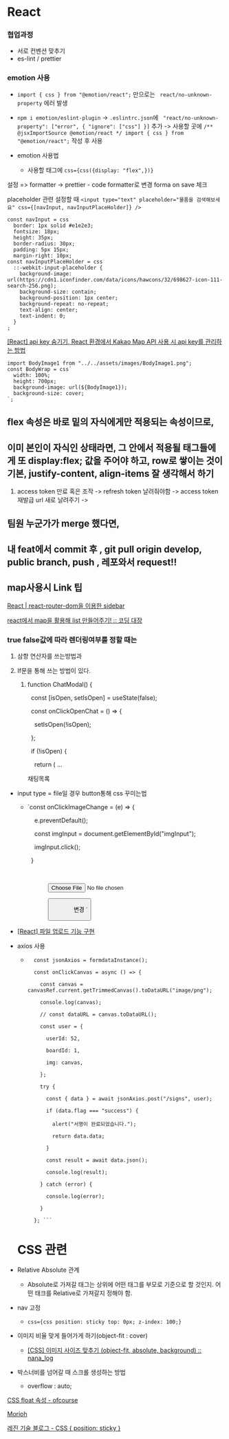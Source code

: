 # React

### 협업과정

- 서로 컨벤션 맞추기
- es-lint / prettier

### emotion 사용

- `import { css } from "@emotion/react";` 만으로는 ` react/no-unknown-property` 에러 발생

- `npm i emotion/eslint-plugin` -> `.eslintrc.json`에 ` "react/no-unknown-property": ["error", { "ignore": ["css"] }]` 추가 -> 사용할 곳에 ``` /** @jsxImportSource @emotion/react */ import { css } from "@emotion/react"; ``` 작성 후 사용

- emotion 사용법
  
  - 사용할 태그에 `css={css({display: "flex",})} `

설정 => formatter -> prettier - code formatter로 변경
forma on save 체크

placeholder 관련 설정할 때 `<input type="text" placeholder="물품을 검색해보세요" css={[navInput, navInputPlaceHolder]} />`

```
const navInput = css
  border: 1px solid #e1e2e3;
  fontsize: 18px;
  height: 35px;
  border-radius: 30px;
  padding: 5px 15px;
  margin-right: 10px;
const navInputPlaceHolder = css
  ::-webkit-input-placeholder {
    background-image: url(https://cdn1.iconfinder.com/data/icons/hawcons/32/698627-icon-111-search-256.png);
    background-size: contain;
    background-position: 1px center;
    background-repeat: no-repeat;
    text-align: center;
    text-indent: 0;
  }
;
```

[[React] api key 숨기기, React 환경에서 Kakao Map API 사용 시 api key를 관리하는 방법](https://yam-cha.tistory.com/174)

```const
import BodyImage1 from "../../assets/images/BodyImage1.png";
const BodyWrap = css`
  width: 100%;
  height: 700px;
  background-image: url(${BodyImage1});
  background-size: cover;
`;
```

## flex 속성은 바로 밑의 자식에게만 적용되는 속성이므로,

## 이미 본인이 자식인 상태라면, 그 안에서 적용될 태그들에게 또 display:flex; 값을 주어야 하고, row로 쌓이는 것이 기본, justify-content, align-items 잘 생각해서 하기

1. access token 만료 혹은 조작 -> refresh token 날려줘야함 -> access token 재발급 url 새로 날려주기 ->

## 팀원 누군가가 merge 했다면,

## 내 feat에서 commit 후 , git pull origin develop, public branch, push , 레포와서 request!!

## map사용시 Link 팁

[React | react-router-dom을 이용한 sidebar](https://gaemi606.tistory.com/entry/React-react-router-dom%EC%9D%84-%EC%9D%B4%EC%9A%A9%ED%95%9C-sidebar)

[react에서 map을 활용해 list 만들어주기! :: 코딩 대장](https://codingzzangmimi.tistory.com/38)

### true false값에 따라 렌더링여부를 정할 때는

1. 삼항 연산자를 쓰는방법과

2. If문을 통해 쓰는 방법이 있다.
   
   1. function ChatModal() {
      
        const [isOpen, setIsOpen] = useState(false);
      
        const onClickOpenChat = () => {
      
          setIsOpen(!isOpen);
      
        };
      
        if (!isOpen) {
      
          return ( 
      ...
      
      채팅목록
- input type = file일 경우 button통해 css 꾸미는법
  
  - `const onClickImageChange = (e) => {
    
        e.preventDefault();
    
        const imgInput = document.getElementById("imgInput");
    
        imgInput.click();
    
      }   
    
     <div css={modifyButtonWrap}>
    
                <input type="file" id="imgInput" css={inputWrap} />
    
                <button css={modifyButton} onClick={onClickImageChange}>
    
                  변경 `

- [[React] 파일 업로드 기능 구현](https://hojung-testbench.tistory.com/entry/React-%ED%8C%8C%EC%9D%BC-%EC%97%85%EB%A1%9C%EB%93%9C-%EA%B8%B0%EB%8A%A5-%EA%B5%AC%ED%98%84)

- axios 사용
  
  - ```function
      const jsonAxios = formdataInstance();
    
      const onClickCanvas = async () => {
    
        const canvas = canvasRef.current.getTrimmedCanvas().toDataURL("image/png");
    
        console.log(canvas);
    
        // const dataURL = canvas.toDataURL();
    
        const user = {
    
          userId: 52,
    
          boardId: 1,
    
          img: canvas,
    
        };
    
        try {
    
          const { data } = await jsonAxios.post("/signs", user);
    
          if (data.flag === "success") {
    
            alert("서명이 완료되었습니다.");
    
            return data.data;
    
          }
    
          const result = await data.json();
    
          console.log(result);
    
        } catch (error) {
    
          console.log(error);
    
        }
    
      }; ```
    ```
  
  # CSS 관련

- Relative Absolute 관계
  
  - Absolute로 가져갈 태그는 상위에 어떤 태그를 부모로 기준으로 할 것인지. 어떤 태크를 Relative로 가져갈지 정해야 함.

- nav 고정
  
  - `css={css position: sticky top: 0px; z-index: 100;}`

- 이미지 비율 맞게 들어가게 하기(object-fit : cover)
  
  - [[CSS] 이미지 사이즈 맞추기 (object-fit, absolute, background) :: nana_log](https://nykim.work/86)

- 박스너비를 넘어갈 때 스크롤 생성하는 방법
  
  - overflow : auto;

[CSS float 속성 - ofcourse](https://ofcourse.kr/css-course/float-%EC%86%8D%EC%84%B1)

[Morioh](https://morioh.com/p/ca71458fa07d)

[레진 기술 블로그 - CSS { position: sticky }](https://tech.lezhin.com/2019/03/20/css-sticky)